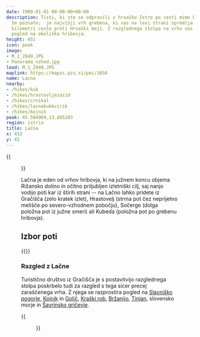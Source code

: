 ```yaml
---
date: 1900-01-01 00:00:00+00:00
description: Tisti, ki ste se odpravili v hrvaško Istro po cesti mimo Buzeta, Lačno
  že poznate;  je najvišji vrh grebena, ki vas na levi strani spremlja med zadnjimi
  kilometri ceste proti Hrvaški meji. Z razglednega stolpa na vrhu vas čaka čudovit
  pogled na okoliška hribovja.
height: 451
icon: peak
image:
- M_1_2849.JPG
- Panorama_vzhod.jpg
lead: M_1_2849.JPG
maplink: https://mapzs.pzs.si/poi/1656
name: Lacna
nearby:
- /hikes/kuk
- /hikes/hrastovljezazid
- /hikes/crnikal
- /hikes/lacnakukkvirik
- /hikes/kojnik
peak: 45.504969,13.885283
region: istria
title: Lačna
x: 413
y: 41
---
```

{{<figure src="M_1_2849.JPG">}}

Lačna je eden od vrhov hribovja, ki na južnem koncu objema Rižansko dolino in očitno priljubljen izletniški cilj, saj nanjo vodijo poti kar iz štirih strani -- na Lačno lahko pridete iz Gračišča (zelo kratek izlet), Hrastovelj (strma pot čez neprijetno melišče po severo-vzhodnem pobočju), Sočerge (dolga položna pot iz južne smeri) ali Kubeda (položna pot po grebenu hribovja).

## Izbor poti

{{<multipath-hike-list>}}

### Razgled z Lačne

Turistično društvo iz Gračišča je s postavitvijo razglednega stolpa poskrbelo tudi za razgled s tega sicer precej zaraščenega vrha. Z njega se razprostira pogled na [Slavniško pogorje](../slavnik), [Kojnik](../kojnik) in [Golič](../golic), [Kraški rob](../lipnik), [Bržanijo](../hrastovljezazid), [Tinjan](../tinjan), slovensko morje in [Šavrinsko gričevje](../padna).

{{<figure src="Panorama_vzhod.jpg" caption="Pogled na Kraški rob in Slavniško pogorje" caption-position="bottom">}}
